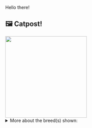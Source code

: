 Hello there!



## 🖼️ Catpost!

<sub>
    <img src="https://cdn2.thecatapi.com/images/pBRl_KzA5.jpg" height="256">
</sub>


<details>
<summary>More about the breed(s) shown:</summary>

Breed: Snowshoe

Description: The Snowshoe is a vibrant, energetic, affectionate and intelligent cat. They love being around people which makes them ideal for families, and becomes unhappy when left alone for long periods of time. Usually attaching themselves to one person, they do whatever they can to get your attention.

Links:
<ul>
  <li>CFA None available</li>
  <li>Wikipedia https://en.wikipedia.org/wiki/Snowshoe_(cat)</li>
</ul> 

</details>
